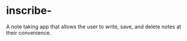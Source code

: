 # inscribe-
A note taking app that allows the user to write, save, and delete notes at their convenience. 
